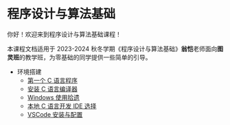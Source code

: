 # 程序设计与算法基础

你好！欢迎来到程序设计与算法基础课程！

本课程文档适用于 2023-2024 秋冬学期《程序设计与算法基础》**翁恺**老师面向**图灵班**的教学班，为零基础的同学提供一些简单的引导。

- 环境搭建
    - [第一个 C 语言程序](env/first_C.md)
    - [安装 C 语言编译器](env/C_compiler.md)
    - [Windows 使用拾遗](env/windows_lost.md)
    - [本地 C 语言开发 IDE 选择](env/local_env.md)
    - [VSCode 安装与配置](env/vsc_install.md)
